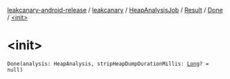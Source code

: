 [leakcanary-android-release](../../../../index.md) / [leakcanary](../../../index.md) / [HeapAnalysisJob](../../index.md) / [Result](../index.md) / [Done](index.md) / [&lt;init&gt;](./-init-.md)

# &lt;init&gt;

`Done(analysis: HeapAnalysis, stripHeapDumpDurationMillis: `[`Long`](https://kotlinlang.org/api/latest/jvm/stdlib/kotlin/-long/index.html)`? = null)`